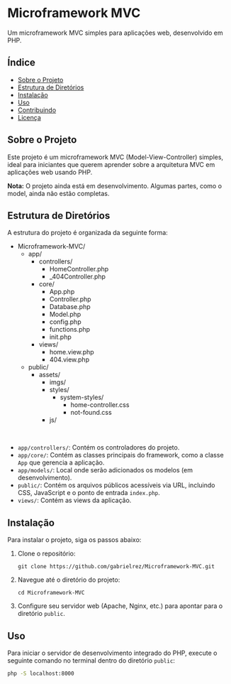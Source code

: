 # Microframework MVC

Um microframework MVC simples para aplicações web, desenvolvido em PHP.

## Índice

- [Sobre o Projeto](#sobre-o-projeto)
- [Estrutura de Diretórios](#estrutura-de-diretórios)
- [Instalação](#instalacao)
- [Uso](#uso)
- [Contribuindo](#contribuindo)
- [Licença](#licenca)

## Sobre o Projeto

Este projeto é um microframework MVC (Model-View-Controller) simples, ideal para iniciantes que querem aprender sobre a arquitetura MVC em aplicações web usando PHP.

**Nota:** O projeto ainda está em desenvolvimento. Algumas partes, como o model, ainda não estão completas.

## Estrutura de Diretórios

A estrutura do projeto é organizada da seguinte forma:

<ul>
    <li>Microframework-MVC/
        <ul>
            <li>app/
                <ul>
                    <li>controllers/
                        <ul>
                            <li>HomeController.php</li>
                            <li>_404Controller.php</li>
                        </ul>
                    </li>
                    <li>core/
                        <ul>
                            <li>App.php</li>
                            <li>Controller.php</li>
                            <li>Database.php</li>
                            <li>Model.php</li>
                            <li>config.php</li>
                            <li>functions.php</li>
                            <li>init.php</li>
                        </ul>
                    </li>
                    <li>views/
                        <ul>
                            <li>home.view.php</li>
                            <li>404.view.php</li>
                        </ul>
                    </li>
                </ul>
            </li>
            <li>public/
                <ul>
                    <li>assets/
                        <ul>
                            <li>imgs/</li>
                            <li>styles/
                                <ul>
                                    <li>system-styles/
                                        <ul>
                                            <li>home-controller.css</li>
                                            <li>not-found.css</li>
                                        </ul>
                                    </li>
                                </ul>
                            </li>
                            <li>js/</li>
                        </ul>
                    </li>
                </ul>
            </li>
        </ul>
    </li>
</ul>
<br>

- `app/controllers/`: Contém os controladores do projeto.
- `app/core/`: Contém as classes principais do framework, como a classe `App` que gerencia a aplicação.
- `app/models/`: Local onde serão adicionados os modelos (em desenvolvimento).
- `public/`: Contém os arquivos públicos acessíveis via URL, incluindo CSS, JavaScript e o ponto de entrada `index.php`.
- `views/`: Contém as views da aplicação.

## Instalação

Para instalar o projeto, siga os passos abaixo:

1. Clone o repositório:
    ```
    git clone https://github.com/gabrielrez/Microframework-MVC.git
    ```

2. Navegue até o diretório do projeto:
    ```
    cd Microframework-MVC
    ```

3. Configure seu servidor web (Apache, Nginx, etc.) para apontar para o diretório `public`.

## Uso

Para iniciar o servidor de desenvolvimento integrado do PHP, execute o seguinte comando no terminal dentro do diretório `public`:

```sh
php -S localhost:8000
